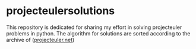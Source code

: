 # projecteulersolutions

This repository is dedicated for sharing my effort in solving projecteuler problems in python. The algorithm for solutions are sorted according to the archive of ([projecteuler.net](https://projecteuler.net/archives))  
